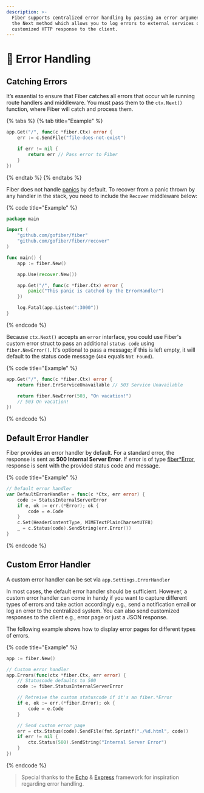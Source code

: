 ```yaml
---
description: >-
  Fiber supports centralized error handling by passing an error argument into
  the Next method which allows you to log errors to external services or send a
  customized HTTP response to the client.
---
```


# 🐛 Error Handling

## Catching Errors

It’s essential to ensure that Fiber catches all errors that occur while running route handlers and middleware. You must pass them to the `ctx.Next()` function, where Fiber will catch and process them.

{% tabs %}
{% tab title="Example" %}
```go
app.Get("/", func(c *fiber.Ctx) error {
    err := c.SendFile("file-does-not-exist")

    if err != nil {
        return err // Pass error to Fiber
    }
})
```
{% endtab %}
{% endtabs %}

Fiber does not handle [panics](https://blog.golang.org/defer-panic-and-recover) by default. To recover from a panic thrown by any handler in the stack, you need to include the `Recover` middleware below:

{% code title="Example" %}
```go
package main

import (
    "github.com/gofiber/fiber"
    "github.com/gofiber/fiber/recover"
)

func main() {
    app := fiber.New()

    app.Use(recover.New())

    app.Get("/", func(c *fiber.Ctx) error {
        panic("This panic is catched by the ErrorHandler")
    })

    log.Fatal(app.Listen(":3000"))
}
```
{% endcode %}

Because `ctx.Next()` accepts an `error` interface, you could use Fiber's custom error struct to pass an additional `status code` using `fiber.NewError()`. It's optional to pass a message; if this is left empty, it will default to the status code message \(`404` equals `Not Found`\).

{% code title="Example" %}
```go
app.Get("/", func(c *fiber.Ctx) error {
    return fiber.ErrServiceUnavailable // 503 Service Unavailable

    return fiber.NewError(503, "On vacation!")
    // 503 On vacation!
})
```
{% endcode %}

## Default Error Handler

Fiber provides an error handler by default. For a standard error, the response is sent as **500 Internal Server Error**. If error is of type [fiber\*Error](https://godoc.org/github.com/gofiber/fiber#Error), response is sent with the provided status code and message.

{% code title="Example" %}
```go
// Default error handler
var DefaultErrorHandler = func(c *Ctx, err error) {
	code := StatusInternalServerError
	if e, ok := err.(*Error); ok {
		code = e.Code
	}
	c.Set(HeaderContentType, MIMETextPlainCharsetUTF8)
	_ = c.Status(code).SendString(err.Error())
}
```
{% endcode %}

## Custom Error Handler

A custom error handler can be set via `app.Settings.ErrorHandler`

In most cases, the default error handler should be sufficient. However, a custom error handler can come in handy if you want to capture different types of errors and take action accordingly e.g., send a notification email or log an error to the centralized system. You can also send customized responses to the client e.g., error page or just a JSON response.

The following example shows how to display error pages for different types of errors.

{% code title="Example" %}
```go
app := fiber.New()

// Custom error handler
app.Errors(func(ctx *fiber.Ctx, err error) {
    // Statuscode defaults to 500
    code := fiber.StatusInternalServerError

    // Retreive the custom statuscode if it's an fiber.*Error
    if e, ok := err.(*fiber.Error); ok {
        code = e.Code
    }

    // Send custom error page
    err = ctx.Status(code).SendFile(fmt.Sprintf("./%d.html", code))
    if err != nil {
        ctx.Status(500).SendString("Internal Server Error")
    }
})
```
{% endcode %}

> Special thanks to the [Echo](https://echo.labstack.com/) & [Express](https://expressjs.com/) framework for inspiration regarding error handling.

